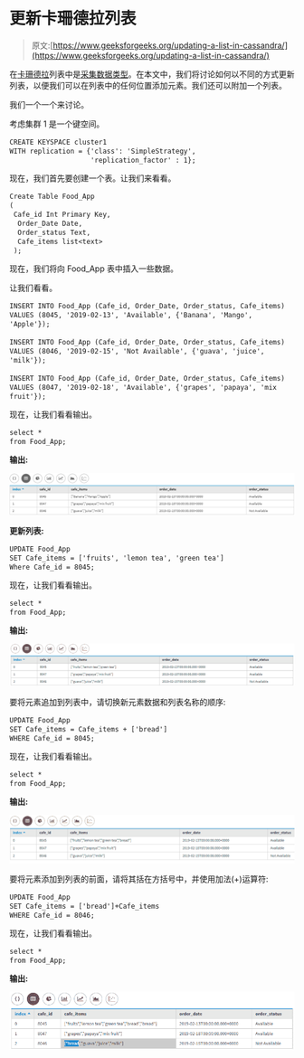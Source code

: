 # 更新卡珊德拉列表

> 原文:[https://www.geeksforgeeks.org/updating-a-list-in-cassandra/](https://www.geeksforgeeks.org/updating-a-list-in-cassandra/)

在[卡珊德拉](https://www.geeksforgeeks.org/introduction-to-apache-cassandra/)列表中是[采集数据类型](https://www.geeksforgeeks.org/collection-data-type-in-apache-cassandra/)。在本文中，我们将讨论如何以不同的方式更新列表，以便我们可以在列表中的任何位置添加元素。我们还可以附加一个列表。

我们一个一个来讨论。

考虑集群 1 是一个键空间。

```
CREATE KEYSPACE cluster1
WITH replication = {'class': 'SimpleStrategy', 
                    'replication_factor' : 1}; 
```

现在，我们首先要创建一个表。让我们来看看。

```
Create Table Food_App 
(
 Cafe_id Int Primary Key,
  Order_Date Date,
  Order_status Text,    
  Cafe_items list<text>
 );  
```

现在，我们将向 Food_App 表中插入一些数据。

让我们看看。

```
INSERT INTO Food_App (Cafe_id, Order_Date, Order_status, Cafe_items)                                         
VALUES (8045, '2019-02-13', 'Available', {'Banana', 'Mango', 'Apple'});

INSERT INTO Food_App (Cafe_id, Order_Date, Order_status, Cafe_items)                                         
VALUES (8046, '2019-02-15', 'Not Available', {'guava', 'juice', 'milk'});

INSERT INTO Food_App (Cafe_id, Order_Date, Order_status, Cafe_items)                                         
VALUES (8047, '2019-02-18', 'Available', {'grapes', 'papaya', 'mix fruit'}); 
```

现在，让我们看看输出。

```
select * 
from Food_App; 
```

**输出:**

![](img/91c03a0157e9031802257faac32adb76.png)

**更新列表:**

```
UPDATE Food_App
SET Cafe_items = ['fruits', 'lemon tea', 'green tea']
Where Cafe_id = 8045; 
```

现在，让我们看看输出。

```
select * 
from Food_App; 
```

**输出:**

![](img/21d7ac7f413ca3172e3c26d107bdd9ed.png)

要将元素追加到列表中，请切换新元素数据和列表名称的顺序:

```
UPDATE Food_App
SET Cafe_items = Cafe_items + ['bread'] 
WHERE Cafe_id = 8045; 
```

现在，让我们看看输出。

```
select * 
from Food_App; 
```

**输出:**

![](img/63cb6c58cc3d824f2c4b38cc401b4254.png)

要将元素添加到列表的前面，请将其括在方括号中，并使用加法(+)运算符:

```
UPDATE Food_App
SET Cafe_items = ['bread']+Cafe_items   
WHERE Cafe_id = 8046; 
```

现在，让我们看看输出。

```
select * 
from Food_App; 
```

**输出:**

![](img/2b7b2329fa787b8797ea17cf089a452e.png)